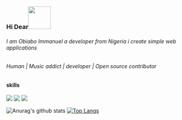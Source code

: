 
### Hi Dear<img src="https://media1.tenor.com/images/b9371273ae94a946e92074d1b9696680/tenor.gif" width="60px">
[1]: https://twitter.com/obiabo_immanuel

###### I am Obiabo Immanuel a developer from Nigeria i create simple web applications 
###### Human | Music addict | developer | Open source contributor


#### skills

![](https://img.shields.io/badge/🥁-Drummer-informational?style=flat&logo=data:image/svg%2bxml;base64,<BASE64_DATA>)
![](https://img.shields.io/badge/💻-Programmer-informational?style=flat&logo=data:image/svg%2bxml;base64,<BASE64_DATA>)
![](https://img.shields.io/badge/💻-Engineer-informational?style=flat&logo=data:image/svg%2bxml;base64,<BASE64_DATA>)

![Anurag's github stats](https://github-readme-stats.vercel.app/api?username=yhoungdev&show_icons=true&theme=radical)
[![Top Langs](https://github-readme-stats.vercel.app/api/top-langs/?username=yhoungdev)](https://github.com/anuraghazra/github-readme-stats)



<!--
**yhoungdev/yhoungdev** is a ✨ _special_ ✨ repository because its `README.md` (this file) appears on your GitHub profile.

Here are some ideas to get you started:jkh
- 
- 🌱 I’m currently learning ...

- 🤔 I’m looking for help with ...
- 💬 Ask me about ...
- 📫 How to reach me: ...
- 😄 Pronouns: ...
- ⚡ Fun fact: 
->

##### 👯 looking for like minded people to  collaborate with 
 ###### I am not a robot 😂

[![willianrod's wakatime stats](https://github-readme-stats.vercel.app/api/wakatime?username=yhoungdev)](https://github.com/anuraghazra/github-readme-stats)

